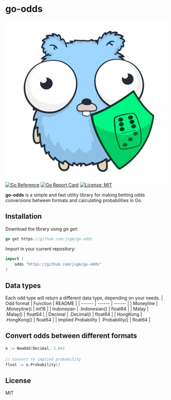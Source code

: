 # go-odds

<img align="right" src="https://github.com/jsgm/go-odds/raw/master/.github/go-fuzz.png" alt="go-odds" title="go-odds" />

[![Go Reference](https://pkg.go.dev/badge/badge/github.com/jsgm/go-odds.svg)](https://pkg.go.dev/github.com/jsgm/go-odds)
[![Go Report Card](https://goreportcard.com/badge/github.com/jsgm/go-odds)](https://goreportcard.com/report/github.com/jsgm/go-odds)
[![License: MIT](https://img.shields.io/badge/License-MIT-blue.svg)](https://opensource.org/licenses/MIT)

__go-odds__ is a simple and fast utility library for making betting odds conversions between formats and calculating probabilities in Go.

## Installation
Download the library using _go get_:
```go
go get https://github.com/jsgm/go-odds
```

Import in your current repository:
```go
import (
    odds "https://github.com/jsgm/go-odds"
)
```

## Data types
Each odd type will return a different data type, depending on your needs.
| Odd format | Function | README |
| ------ | ------ | ------ |
| Moneyline | .Moneyline() | int16 |
| Indonesian | .Indonesian() | float64 |
| Malay | .Malay() | float64 |
| Decimal | .Decimal() | float64 |
| HongKong | .HongKong() | float64 |
| Implied Probability | .Probability() | float64 |

## Convert odds between different formats
```go
o := NewOdd(Decimal, 1.64)

// Convert to implied probability
float := o.Probability()
```

## License
MIT